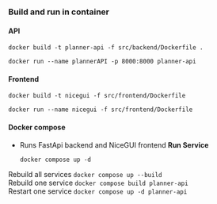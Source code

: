 ### Build and run in container
#### API
```
docker build -t planner-api -f src/backend/Dockerfile .
```
```
docker run --name plannerAPI -p 8000:8000 planner-api
```
#### Frontend
```
docker build -t nicegui -f src/frontend/Dockerfile
```
```
docker run --name nicegui -f src/frontend/Dockerfile
```



#### Docker compose
- Runs FastApi backend and NiceGUI frontend
__Run Service__
    ```
    docker compose up -d
    ```
Rebuild all services `docker compose up --build` <br>
Rebuild one service `docker compose build planner-api` <br>
Restart one service	`docker compose up -d planner-api` <br>
